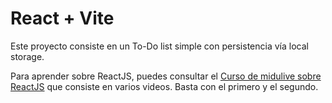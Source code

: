 # React + Vite

Este proyecto consiste en un To-Do list simple con persistencia vía local storage.

Para aprender sobre ReactJS, puedes consultar el [Curso de midulive sobre ReactJS](https://www.youtube.com/watch?v=7iobxzd_2wY&list=PLUofhDIg_38q4D0xNWp7FEHOTcZhjWJ29) que consiste en varios videos. Basta con el primero y el segundo.